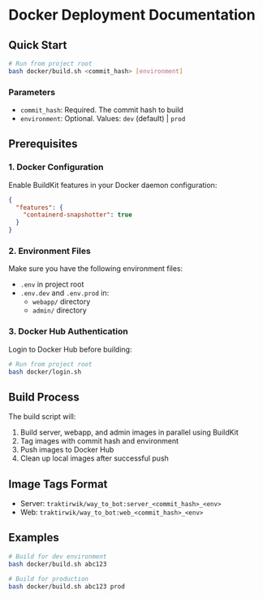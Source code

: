 # Docker Deployment Documentation

## Quick Start
```bash
# Run from project root
bash docker/build.sh <commit_hash> [environment]
```

### Parameters
- `commit_hash`: Required. The commit hash to build
- `environment`: Optional. Values: `dev` (default) | `prod`

## Prerequisites

### 1. Docker Configuration
Enable BuildKit features in your Docker daemon configuration:
```json
{
  "features": {
    "containerd-snapshotter": true
  }
}
```

### 2. Environment Files
Make sure you have the following environment files:
- `.env` in project root
- `.env.dev` and `.env.prod` in:
  - `webapp/` directory
  - `admin/` directory

### 3. Docker Hub Authentication
Login to Docker Hub before building:
```bash
# Run from project root
bash docker/login.sh
```

## Build Process
The build script will:
1. Build server, webapp, and admin images in parallel using BuildKit
2. Tag images with commit hash and environment
3. Push images to Docker Hub
4. Clean up local images after successful push

## Image Tags Format
- Server: `traktirwik/way_to_bot:server_<commit_hash>_<env>`
- Web: `traktirwik/way_to_bot:web_<commit_hash>_<env>`

## Examples
```bash
# Build for dev environment
bash docker/build.sh abc123

# Build for production
bash docker/build.sh abc123 prod
```

